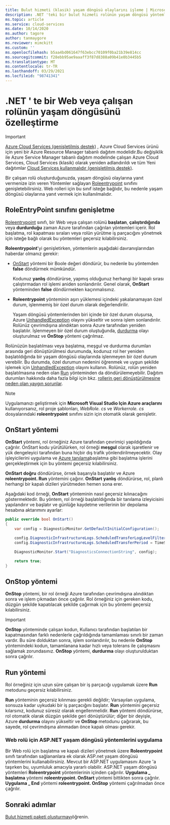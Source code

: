 ```yaml
---
title: Bulut hizmeti (klasik) yaşam döngüsü olaylarını işleme | Microsoft Docs
description: .NET 'teki bir bulut hizmeti rolünün yaşam döngüsü yöntemlerini, yaşam döngüsü olaylarına yanıt vermek için yöntemler sağlayan RoleEntryPoint dahil olmak üzere nasıl kullanacağınızı öğrenin.
ms.topic: article
ms.service: cloud-services
ms.date: 10/14/2020
ms.author: tagore
author: tanmaygore
ms.reviewer: mimckitt
ms.custom: ''
ms.openlocfilehash: b5aa4bd061647f63ebcc70109f0ba21b39e814cc
ms.sourcegitcommit: f28ebb95ae9aaaff3f87d8388a09b41e0b3445b5
ms.translationtype: MT
ms.contentlocale: tr-TR
ms.lasthandoff: 03/29/2021
ms.locfileid: "98741341"
---
```

# <a name="customize-the-lifecycle-of-a-web-or-worker-role-in-net"></a>.NET ' te bir Web veya çalışan rolünün yaşam döngüsünü özelleştirme

> [!IMPORTANT]
> [Azure Cloud Services (genişletilmiş destek)](../cloud-services-extended-support/overview.md) , Azure Cloud Services ürünü için yeni bir Azure Resource Manager tabanlı dağıtım modelidir.Bu değişiklik ile Azure Service Manager tabanlı dağıtım modelinde çalışan Azure Cloud Services, Cloud Services (klasik) olarak yeniden adlandırıldı ve tüm Yeni dağıtımlar [Cloud Services kullanmalıdır (genişletilmiş destek)](../cloud-services-extended-support/overview.md).

Bir çalışan rolü oluşturduğunuzda, yaşam döngüsü olaylarına yanıt vermenize izin veren Yöntemler sağlayan [Roleentrypoint](/previous-versions/azure/reference/ee758619(v=azure.100)) sınıfını genişletebilirsiniz. Web rolleri için bu sınıf isteğe bağlıdır, bu nedenle yaşam döngüsü olaylarına yanıt vermek için kullanılmalıdır.

## <a name="extend-the-roleentrypoint-class"></a>RoleEntryPoint sınıfını genişletme
[Roleentrypoint](/previous-versions/azure/reference/ee758619(v=azure.100)) sınıfı, bir Web veya çalışan rolünü **başlatan**, **çalıştırdığında** veya **durdurduğu** zaman Azure tarafından çağrılan yöntemleri içerir. Rol başlatma, rol kapatması sıraları veya rolün yürütme iş parçacığını yönetmek için isteğe bağlı olarak bu yöntemleri geçersiz kılabilirsiniz. 

**Roleentrypoint**'yi genişletirken, yöntemlerin aşağıdaki davranışlarından haberdar olmanız gerekir:

* [OnStart](/previous-versions/azure/reference/ee772851(v=azure.100)) yöntemi bir Boole değeri döndürür, bu nedenle bu yöntemden **false** döndürmek mümkündür.
  
   Kodunuz **yanlış** döndürürse, yapmış olduğunuz herhangi bir kapalı sırası çalıştırmadan rol işlemi aniden sonlandırılır. Genel olarak, **OnStart** yönteminden **false** döndürmekten kaçınmalısınız.
* **Roleentrypoint** yönteminin aşırı yüklemesi içindeki yakalanamayan özel durum, işlenmemiş bir özel durum olarak değerlendirilir.
  
   Yaşam döngüsü yöntemlerinden biri içinde bir özel durum oluşursa, Azure [UnhandledException](/dotnet/api/system.appdomain.unhandledexception) olayını yükseltir ve sonra işlem sonlandırılır. Rolünüz çevrimdışına alındıktan sonra Azure tarafından yeniden başlatılır. İşlenmeyen bir özel durum oluştuğunda, [durdurma](/previous-versions/azure/reference/ee758136(v=azure.100)) olayı oluşturulmaz ve **OnStop** yöntemi çağrılmaz.

Rolünüzün başlatılması veya başlatma, meşgul ve durdurma durumları arasında geri dönüştürülmesi durumunda, kodunuz rol her yeniden başlatıldığında bir yaşam döngüsü olaylarında işlenmeyen bir özel durum verebilir. Bu durumda, özel durumun nedenini öğrenmek ve uygun şekilde işlemek için [UnhandledException](/dotnet/api/system.appdomain.unhandledexception) olayını kullanın. Rolünüz, rolün yeniden başlatılmasına neden olan [Run](/previous-versions/azure/reference/ee772746(v=azure.100)) yönteminden da döndürülemeyebilir. Dağıtım durumları hakkında daha fazla bilgi için bkz. [rollerin geri dönüştürülmesine neden olan yaygın sorunlar](cloud-services-troubleshoot-common-issues-which-cause-roles-recycle.md).

> [!NOTE]
> Uygulamanızı geliştirmek için **Microsoft Visual Studio Için Azure araçlarını** kullanıyorsanız, rol proje şablonları, *WebRole. cs* ve *Workerrole. cs* dosyalarındaki **roleentrypoint** sınıfını sizin için otomatik olarak genişletir.
> 
> 

## <a name="onstart-method"></a>OnStart yöntemi
**OnStart** yöntemi, rol örneğiniz Azure tarafından çevrimiçi yapıldığında çağrılır. OnStart kodu yürütülürken, rol örneği **meşgul** olarak işaretlenir ve yük dengeleyici tarafından buna hiçbir dış trafik yönlendirilmeyecektir. Olay işleyicilerini uygulama ve [Azure tanılama](cloud-services-how-to-monitor.md)başlatma gibi başlatma işlerini gerçekleştirmek için bu yöntemi geçersiz kılabilirsiniz.

**OnStart** **doğru** döndürürse, örnek başarıyla başlatılır ve Azure **roleentrypoint. Run** yöntemini çağırır. **OnStart** **yanlış** döndürürse, rol, planlı herhangi bir kapalı dizileri yürütmeden hemen sona erer.

Aşağıdaki kod örneği, **OnStart** yönteminin nasıl geçersiz kılınacağını göstermektedir. Bu yöntem, rol örneği başlatıldığında bir tanılama izleyicisini yapılandırır ve başlatır ve günlüğe kaydetme verilerinin bir depolama hesabına aktarımını ayarlar:

```csharp
public override bool OnStart()
{
    var config = DiagnosticMonitor.GetDefaultInitialConfiguration();

    config.DiagnosticInfrastructureLogs.ScheduledTransferLogLevelFilter = LogLevel.Error;
    config.DiagnosticInfrastructureLogs.ScheduledTransferPeriod = TimeSpan.FromMinutes(5);

    DiagnosticMonitor.Start("DiagnosticsConnectionString", config);

    return true;
}
```

## <a name="onstop-method"></a>OnStop yöntemi
**OnStop** yöntemi, bir rol örneği Azure tarafından çevrimdışına alındıktan sonra ve işlem çıkmadan önce çağrılır. Rol örneğiniz için gereken kodu, düzgün şekilde kapatılacak şekilde çağırmak için bu yöntemi geçersiz kılabilirsiniz.

> [!IMPORTANT]
> **OnStop** yönteminde çalışan kodun, Kullanıcı tarafından başlatılan bir kapatmasından farklı nedenlerle çağrıldığında tamamlaması sınırlı bir zaman vardır. Bu süre dolduktan sonra, işlem sonlandırılır, bu nedenle **OnStop** yöntemindeki kodun, tamamlanana kadar hızlı veya tolerans ile çalışmasını sağlamak zorundasınız. **OnStop** yöntemi, **durdurma** olayı oluşturulduktan sonra çağrılır.
> 
> 

## <a name="run-method"></a>Run yöntemi
Rol örneğiniz için uzun süre çalışan bir iş parçacığı uygulamak üzere **Run** metodunu geçersiz kılabilirsiniz.

**Run** yönteminin geçersiz kılınması gerekli değildir; Varsayılan uygulama, sonsuza kadar uykudaki bir iş parçacığını başlatır. **Run** yöntemini geçersiz kılarsınız, kodunuz süresiz olarak engellenmelidir. **Run** yöntemi döndürürse, rol otomatik olarak düzgün şekilde geri dönüştürülür; diğer bir deyişle, Azure **durdurma** olayını yükseltir ve **OnStop** metodunu çağırarak, bu sayede, rol çevrimdışına alınmadan önce kapalı olması gerekir.

### <a name="implementing-the-aspnet-lifecycle-methods-for-a-web-role"></a>Web rolü için ASP.NET yaşam döngüsü yöntemlerini uygulama
Bir Web rolü için başlatma ve kapalı dizileri yönetmek üzere **Roleentrypoint** sınıfı tarafından sağlananlara ek olarak ASP.net yaşam döngüsü yöntemlerini kullanabilirsiniz. Mevcut bir ASP.NET uygulamasını Azure 'a taşırken bu, uyumluluk amacıyla yararlı olabilir. ASP.NET yaşam döngüsü yöntemleri **Roleentrypoint** yöntemlerinin içinden çağırılır. **Uygulama \_ başlatma** yöntemi **roleentrypoint. OnStart** yöntemi bittikten sonra çağrılır. **Uygulama \_ End** yöntemi **roleentrypoint. OnStop** yöntemi çağrılmadan önce çağrılır.

## <a name="next-steps"></a>Sonraki adımlar
[Bulut hizmeti paketi oluşturmayı](cloud-services-model-and-package.md)öğrenin.




